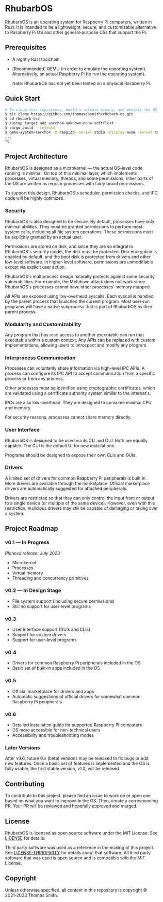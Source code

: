 # RhubarbOS
RhubarbOS is an operating system for Raspberry Pi computers, written in Rust. It
is intended to be a lightweight, secure, and customizable alternative to
Raspberry Pi OS and other general-purpose OSs that support the Pi.

## Prerequisites
- A nightly Rust toolchain
- [Recommended] QEMU (in order to emulate the operating system).
  Alternatively, an actual Raspberry Pi (to run the operating system).

  Note: RhubarbOS has not yet been tested on a physical Raspberry Pi.

## Quick Start
```sh
# To clone this repository, build a release binary, and emulate the OS in QEMU:
$ git clone https://github.com/thomasebsmith/rhubarb-os.git
$ cd rhubarb-os/
$ rustup target add aarch64-unknown-none-softfloat
$ cargo build --release
$ qemu-system-aarch64 -M raspi3b -serial stdio -display none -kernel target/aarch64-unknown-none-softfloat/release/os
...
^C
```

## Project Architecture
RhubarbOS is designed as a microkernel &mdash; the actual OS-level code running
is minimal. On top of this minimal layer, which implements processes, virtual
memory, threads, and some permissions, other parts of the OS are written as
regular processes with fairly broad permissions.

To support this design, RhubarbOS's scheduler, permission checks, and IPC code
will be highly optimized.

### Security
RhubarbOS is also designed to be secure. By default, processes have only
minimal abilities. They must be granted permissions to perform most system
calls, including all file system operations. These permissions must be
explicitly granted by an actual user.

Permissions are stored on disk, and since they are so integral to RhubarbOS's
security model, the disk must be protected. Disk encryption is enabled by
default, and the boot disk is protected from drivers and other low-level
software. In higher-level software, permissions are unmodifiable except via
explicit user action.

RhubarbOS's multiprocess design naturally protects against some security
vulnerabilities. For example, the Meltdown attack does not work since
RhubarbOS's processes cannot have other processes' memory mapped.

All APIs are exposed using low-overhead syscalls. Each syscall is handled by the
parent process that launched the current program. Most user-run programs will
have a native subprocess that is part of RhubarbOS as their parent process.

### Modularity and Customizability
Any program that has read access to another executable can run that executable
within a custom context. Any APIs can be replaced with custom implementations,
allowing users to introspect and modify any program.

### Interprocess Communication
Processes can voluntarily share information via high-level IPC APIs. A process
can configure its IPC API to accept communication from a specific process or
from any process.

Other processes must be identified using cryptographic certificates, which are
validated using a certificate authority system similar to the internet's.

IPCs are also low-overhead. They are designed to consume minimal CPU and memory.

For security reasons, processes cannot share memory directly.

### User Interface
RhubarbOS is designed to be used via its CLI and GUI. Both are equally capable.
The GUI is the default UI for new installations.

Programs should be designed to expose their own CLIs and GUIs.

### Drivers
A limited set of drivers for common Raapberry Pi peripherals is built in. More
drivers are available through the marketplace. Official marketplace drivers are
automatically suggested for attached peripherals.

Drivers are restricted so that they can only control the input from or output to
a single device (or multiple of the same device). However, even with this
restriction, malicious drivers may still be capable of damaging or taking over a
system.

## Project Roadmap
### v0.1 &mdash; In Progress
*Planned release: July 2023*
- Microkernel
- Processes
- Virtual memory
- Threading and concurrency primitives

### v0.2 &mdash; In Design Stage
- File system support (including secure permissions)
- Still no support for user-level programs

### v0.3
- User interface support (GUIs and CLIs)
- Support for custom drivers
- Support for user-level programs

### v0.4
- Drivers for common Raspberry Pi peripherals included in the OS
- Basic set of built-in apps included in the OS

### v0.5
- Official marketplace for drivers and apps
- Automatic suggestions of official drivers for somewhat common Raspberry Pi
  peripherals

### v0.6
- Detailed installation guide for supported Raspberry Pi computers
- OS more accessible for non-technical users
- Accessibility and troubleshooting modes

### Later Versions
After v0.6, future 0.x (beta) versions may be released to fix bugs or add new
features. Once a basic set of features is implemented and the OS is fully
usable, the first stable version, v1.0, will be released.

## Contributing
To contribute to this project, please find an issue to work on or open one based
on what you want to improve in the OS. Then, create a corresponding PR. Your PR
will be reviewed and hopefully approved and merged.

## License
RhubarbOS is licensed as open source software under the MIT License. See
[LICENSE](./LICENSE) for details.

Third party software was used as a reference in the making of this project.
See [LICENSE-THIRDPARTY](./LICENSE-THIRDPARTY) for details about that software.
All third party software that was used is open source and is compatible with the
MIT License.

## Copyright
Unless otherwise specified, all content in this repository is copyright &copy;
2021-2023 Thomas Smith.
